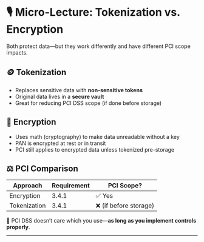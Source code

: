 # 🎙️ Micro-Lecture: Tokenization vs. Encryption

Both protect data—but they work differently and have different PCI scope impacts.

## 🪙 Tokenization

- Replaces sensitive data with **non-sensitive tokens**
- Original data lives in a **secure vault**
- Great for reducing PCI DSS scope (if done before storage)

## 🔐 Encryption

- Uses math (cryptography) to make data unreadable without a key
- PAN is encrypted at rest or in transit
- PCI still applies to encrypted data unless tokenized pre-storage

## ⚖️ PCI Comparison

| Approach     | Requirement | PCI Scope? |
|--------------|-------------|------------|
| Encryption   | 3.4.1       | ✅ Yes     |
| Tokenization | 3.4.1       | ❌ (if before storage) |

📘 PCI DSS doesn’t care which you use—**as long as you implement controls properly**.

---